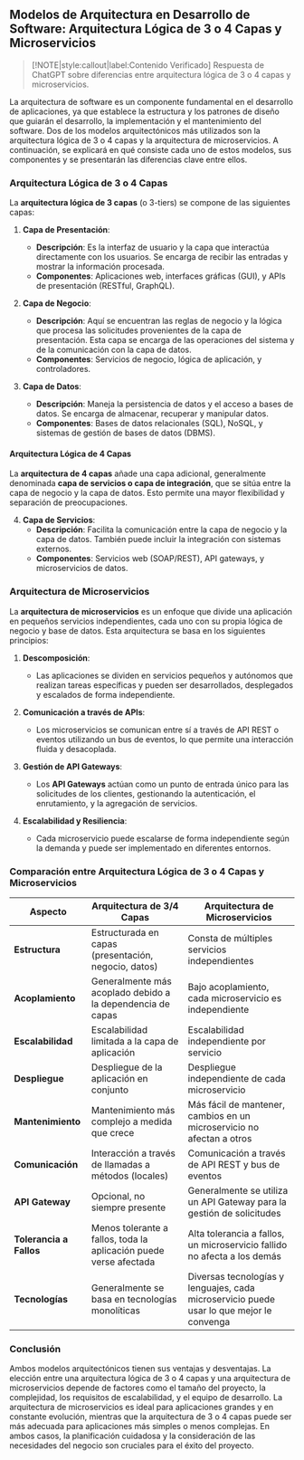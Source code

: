 ## Modelos de Arquitectura en Desarrollo de Software: Arquitectura Lógica de 3 o 4 Capas y Microservicios <!-- {docsify-ignore} -->

> [!NOTE|style:callout|label:Contenido Verificado]
> Respuesta de ChatGPT sobre diferencias entre arquitectura lógica de 3 o 4 capas y microservicios.

La arquitectura de software es un componente fundamental en el desarrollo de aplicaciones, ya que establece la estructura y los patrones de diseño que guiarán el desarrollo, la implementación y el mantenimiento del software. Dos de los modelos arquitectónicos más utilizados son la arquitectura lógica de 3 o 4 capas y la arquitectura de microservicios. A continuación, se explicará en qué consiste cada uno de estos modelos, sus componentes y se presentarán las diferencias clave entre ellos.

### Arquitectura Lógica de 3 o 4 Capas <!-- {docsify-ignore} -->

La **arquitectura lógica de 3 capas** (o 3-tiers) se compone de las siguientes capas:

1. **Capa de Presentación**:
   - **Descripción**: Es la interfaz de usuario y la capa que interactúa directamente con los usuarios. Se encarga de recibir las entradas y mostrar la información procesada.
   - **Componentes**: Aplicaciones web, interfaces gráficas (GUI), y APIs de presentación (RESTful, GraphQL).

2. **Capa de Negocio**:
   - **Descripción**: Aquí se encuentran las reglas de negocio y la lógica que procesa las solicitudes provenientes de la capa de presentación. Esta capa se encarga de las operaciones del sistema y de la comunicación con la capa de datos.
   - **Componentes**: Servicios de negocio, lógica de aplicación, y controladores.

3. **Capa de Datos**:
   - **Descripción**: Maneja la persistencia de datos y el acceso a bases de datos. Se encarga de almacenar, recuperar y manipular datos.
   - **Componentes**: Bases de datos relacionales (SQL), NoSQL, y sistemas de gestión de bases de datos (DBMS).

#### Arquitectura Lógica de 4 Capas

La **arquitectura de 4 capas** añade una capa adicional, generalmente denominada **capa de servicios o capa de integración**, que se sitúa entre la capa de negocio y la capa de datos. Esto permite una mayor flexibilidad y separación de preocupaciones.

4. **Capa de Servicios**:
   - **Descripción**: Facilita la comunicación entre la capa de negocio y la capa de datos. También puede incluir la integración con sistemas externos.
   - **Componentes**: Servicios web (SOAP/REST), API gateways, y microservicios de datos.

### Arquitectura de Microservicios <!-- {docsify-ignore} -->

La **arquitectura de microservicios** es un enfoque que divide una aplicación en pequeños servicios independientes, cada uno con su propia lógica de negocio y base de datos. Esta arquitectura se basa en los siguientes principios:

1. **Descomposición**:
   - Las aplicaciones se dividen en servicios pequeños y autónomos que realizan tareas específicas y pueden ser desarrollados, desplegados y escalados de forma independiente.

2. **Comunicación a través de APIs**:
   - Los microservicios se comunican entre sí a través de API REST o eventos utilizando un bus de eventos, lo que permite una interacción fluida y desacoplada.

3. **Gestión de API Gateways**:
   - Los **API Gateways** actúan como un punto de entrada único para las solicitudes de los clientes, gestionando la autenticación, el enrutamiento, y la agregación de servicios.

4. **Escalabilidad y Resiliencia**:
   - Cada microservicio puede escalarse de forma independiente según la demanda y puede ser implementado en diferentes entornos.

### Comparación entre Arquitectura Lógica de 3 o 4 Capas y Microservicios <!-- {docsify-ignore} -->

| Aspecto                      | Arquitectura de 3/4 Capas                                 | Arquitectura de Microservicios                          |
|------------------------------|----------------------------------------------------------|--------------------------------------------------------|
| **Estructura**               | Estructurada en capas (presentación, negocio, datos)    | Consta de múltiples servicios independientes            |
| **Acoplamiento**             | Generalmente más acoplado debido a la dependencia de capas | Bajo acoplamiento, cada microservicio es independiente |
| **Escalabilidad**            | Escalabilidad limitada a la capa de aplicación           | Escalabilidad independiente por servicio                |
| **Despliegue**               | Despliegue de la aplicación en conjunto                  | Despliegue independiente de cada microservicio         |
| **Mantenimiento**            | Mantenimiento más complejo a medida que crece            | Más fácil de mantener, cambios en un microservicio no afectan a otros |
| **Comunicación**             | Interacción a través de llamadas a métodos (locales)     | Comunicación a través de API REST y bus de eventos     |
| **API Gateway**              | Opcional, no siempre presente                             | Generalmente se utiliza un API Gateway para la gestión de solicitudes |
| **Tolerancia a Fallos**      | Menos tolerante a fallos, toda la aplicación puede verse afectada | Alta tolerancia a fallos, un microservicio fallido no afecta a los demás |
| **Tecnologías**              | Generalmente se basa en tecnologías monolíticas          | Diversas tecnologías y lenguajes, cada microservicio puede usar lo que mejor le convenga |

### Conclusión

Ambos modelos arquitectónicos tienen sus ventajas y desventajas. La elección entre una arquitectura lógica de 3 o 4 capas y una arquitectura de microservicios depende de factores como el tamaño del proyecto, la complejidad, los requisitos de escalabilidad, y el equipo de desarrollo. La arquitectura de microservicios es ideal para aplicaciones grandes y en constante evolución, mientras que la arquitectura de 3 o 4 capas puede ser más adecuada para aplicaciones más simples o menos complejas. En ambos casos, la planificación cuidadosa y la consideración de las necesidades del negocio son cruciales para el éxito del proyecto.